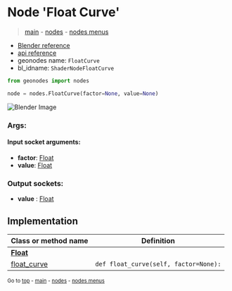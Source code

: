 # Node 'Float Curve'

> [main](../structure.md) - [nodes](nodes.md) - [nodes menus](nodes_menus.md)

- [Blender reference](https://docs.blender.org/manual/en/latest/modeling/geometry_nodes/utilities/float_curve.html)
- [api reference](https://docs.blender.org/api/current/bpy.types.ShaderNodeFloatCurve.html)
- geonodes name: `FloatCurve`
- bl_idname: `ShaderNodeFloatCurve`

```python
from geonodes import nodes

node = nodes.FloatCurve(factor=None, value=None)
```

![Blender Image](https://docs.blender.org/manual/en/latest/_images/node-types_ShaderNodeFloatCurve.webp)

### Args:

#### Input socket arguments:

- **factor**: [Float](Float.md)
- **value**: [Float](Float.md)

### Output sockets:

- **value** : [Float](Float.md)

## Implementation

| Class or method name | Definition |
|----------------------|------------|
| **[Float](Float.md)** |
| [float_curve](Float.md#float_curve) | `def float_curve(self, factor=None):` |
<sub>Go to [top](#node-Float-Curve) - [main](../structure.md) - [nodes](nodes.md) - [nodes menus](nodes_menus.md)</sub>

